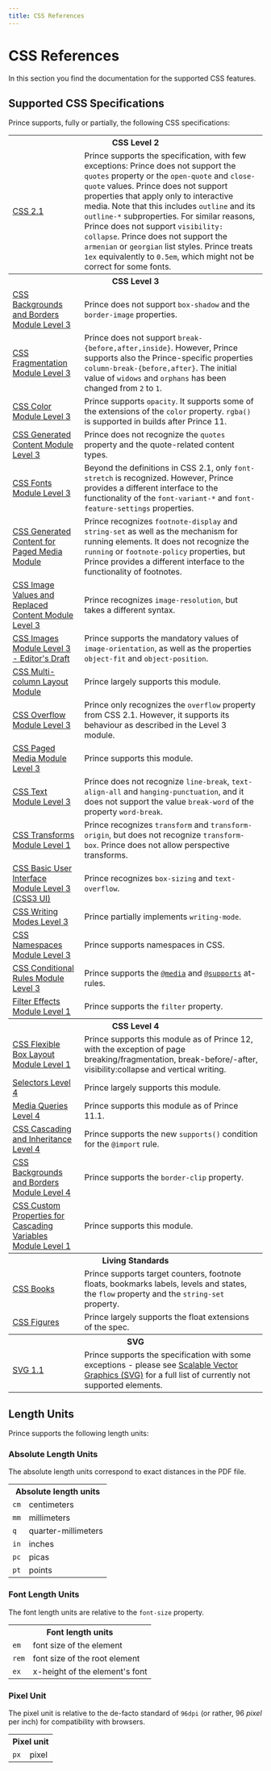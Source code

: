 ```yaml
---
title: CSS References
---
```


CSS References
==============

In this section you find the documentation for the supported CSS features.

Supported CSS Specifications
----------------------------

Prince supports, fully or partially, the following CSS specifications:

<table class="grid">
<tr>
<th colspan="2">CSS Level 2</th>
</tr>
<tr>
<td><a href="https://www.w3.org/TR/CSS2/">CSS 2.1</a></td>
<td>Prince supports the specification, with few exceptions: Prince does not support
the <code>quotes</code> property or the <code>open-quote</code> and <code>close-quote</code>
values. Prince does not support properties that apply only to interactive media. Note
that this includes <code>outline</code> and its <code>outline-*</code> subproperties.
For similar reasons, Prince does not support <code>visibility: collapse</code>. Prince
does not support the <code>armenian</code> or <code>georgian</code> list styles. Prince
treats <code>1ex</code> equivalently to <code>0.5em</code>, which might not be correct
for some fonts.</td>
</tr>
<tr>
<th colspan="2">CSS Level 3</th>
</tr>
<tr>
<td><a href="https://www.w3.org/TR/css-backgrounds-3/">CSS Backgrounds and Borders Module Level 3</a></td>
<td>Prince does not support <code>box-shadow</code> and the <code>border-image</code>
properties.</td>
</tr>
<tr>
<td><a href="https://www.w3.org/TR/css-break-3/">CSS Fragmentation Module Level 3</a></td>
<td>Prince does not support <code>break-{before,after,inside}</code>. However, Prince
supports also the Prince-specific properties <code>column-break-{before,after}</code>.
The initial value of <code>widows</code> and <code>orphans</code> has been changed from
<code>2</code> to <code>1</code>.</td>
</tr>
<tr>
<td><a href="https://www.w3.org/TR/css3-color/">CSS Color Module Level 3</a></td>
<td>Prince supports <code>opacity</code>. It supports some of the extensions of the
<code>color</code> property. <code>rgba()</code> is supported in builds after
Prince 11.</td>
</tr>
<tr>
<td><a href="https://www.w3.org/TR/css-content-3/">CSS Generated Content Module Level 3</a></td>
<td>Prince does not recognize the <code>quotes</code> property and the quote-related
content types.</td>
</tr>
<tr>
<td><a href="https://www.w3.org/TR/css-fonts-3/">CSS Fonts Module Level 3</a></td>
<td>Beyond the definitions in CSS 2.1, only <code>font-stretch</code> is recognized.
However, Prince provides a different interface to the functionality of the <code>font-variant-*</code>
and <code>font-feature-settings</code> properties.</td>
</tr>
<tr>
<td><a href="https://www.w3.org/TR/css-gcpm-3/">CSS Generated Content for Paged Media Module</a></td>
<td>Prince recognizes <code>footnote-display</code> and <code>string-set</code> as
well as the mechanism for running elements.  It does not recognize the
<code>running</code> or <code>footnote-policy</code> properties, but Prince provides
a different interface to the functionality of footnotes.</td>
</tr>
<tr>
<td><a href="https://www.w3.org/TR/css3-images/">CSS Image Values and Replaced Content Module Level 3</a></td>
<td>Prince recognizes <code>image-resolution</code>, but takes a different syntax.</td>
</tr>
<tr>
<td><a href="https://drafts.csswg.org/css-images-3/">CSS Images Module Level 3 - Editor's Draft</a></td>
<td>Prince supports the mandatory values of <code>image-orientation</code>, as
well as the properties <code>object-fit</code> and <code>object-position</code>.</td>
</tr>
<tr>
<td><a href="https://www.w3.org/TR/css3-multicol/">CSS Multi-column Layout Module</a></td>
<td>Prince largely supports this module.</td>
</tr>
<tr>
<td><a href="https://www.w3.org/TR/css-overflow-3/">CSS Overflow Module Level 3</a></td>
<td>Prince only recognizes the <code>overflow</code> property from CSS 2.1. However,
it supports its behaviour as described in the Level 3 module.</td>
</tr>
<tr>
<td><a href="https://www.w3.org/TR/css3-page/">CSS Paged Media Module Level 3</a></td>
<td>Prince supports this module.</td>
</tr>
<tr>
<td><a href="https://www.w3.org/TR/css-text-3/">CSS Text Module Level 3</a></td>
<td>Prince does not recognize <code>line-break</code>, <code>text-align-all</code>
and <code>hanging-punctuation</code>, and it does not support the value
<code>break-word</code> of the property <code>word-break</code>.</td>
</tr>
<tr>
<td><a href="https://www.w3.org/TR/css-transforms-1/">CSS Transforms Module Level 1</a></td>
<td>Prince recognizes <code>transform</code> and <code>transform-origin</code>, but
does not recognize <code>transform-box</code>. Prince does not allow perspective transforms.</td>
</tr>
<tr>
<td><a href="https://www.w3.org/TR/css-ui-3/">CSS Basic User Interface Module Level 3 (CSS3 UI)</a></td>
<td>Prince recognizes <code>box-sizing</code> and <code>text-overflow</code>.</td>
</tr>
<tr>
<td><a href="https://www.w3.org/TR/css-writing-modes-3/">CSS Writing Modes Level 3</a></td>
<td>Prince partially implements <code>writing-mode</code>.</td>
</tr>
<tr>
<td><a href="https://www.w3.org/TR/css-namespaces-3/">CSS Namespaces Module Level 3</a></td>
<td>Prince supports namespaces in CSS.</td>
</tr>
<tr>
<td><a href="https://www.w3.org/TR/css3-conditional/">CSS Conditional Rules Module Level 3</a></td>
<td>Prince supports the <a href="doc-latest/doc-refs.html#at-media"><code>@media</code></a>
and <a href="doc-latest/doc-refs.html#at-supports"><code>@supports</code></a> at-rules.</td>
</tr>
<tr>
<td><a href="https://drafts.fxtf.org/filters/">Filter Effects Module Level 1</a></td>
<td>Prince supports the <code>filter</code> property.</td>
</tr>
<tr>
<th colspan="2">CSS Level 4</th>
</tr>
<tr>
<td><a href="https://www.w3.org/TR/css-flexbox-1/">CSS Flexible Box Layout Module Level 1</a></td>
<td>Prince supports this module as of Prince 12, with the exception of
  page breaking/fragmentation, break-before/-after,
  visibility:collapse and vertical writing.</td>
</tr>
<tr>
<td><a href="https://www.w3.org/TR/selectors4/">Selectors Level 4</a></td>
<td>Prince largely supports this module.</td>
</tr>
<tr>
<td><a href="https://www.w3.org/TR/mediaqueries-4/">Media Queries Level 4</a></td>
<td>Prince supports this module as of Prince 11.1.</td>
</tr>
<tr>
<td><a href="https://www.w3.org/TR/css-cascade-4/">CSS Cascading and Inheritance Level 4</a></td>
<td>Prince supports the new <code>supports()</code> condition for the <code>@import</code> rule.</td>
</tr>
<tr>
<td><a href="https://drafts.csswg.org/css-backgrounds-4/">CSS Backgrounds and Borders Module Level 4</a></td>
<td>Prince supports the <code>border-clip</code> property.</td>
</tr>
<tr>
<td><a href="https://www.w3.org/TR/css-variables-1/">CSS Custom Properties for Cascading Variables Module Level 1</a></td>
<td>Prince supports this module.</td>
</tr>
<tr>
<th colspan="2">Living Standards</th>
</tr>
<tr>
<td><a href="https://books.spec.whatwg.org/">CSS Books</a></td>
<td>Prince supports target counters, footnote floats, bookmarks labels, levels and
states, the <code>flow</code> property and the <code>string-set</code> property.</td>
</tr>
<tr>
<td><a href="https://figures.spec.whatwg.org/">CSS Figures</a></td>
<td>Prince largely supports the float extensions of the spec.</td>
</tr>
<tr>
<th colspan="2">SVG</th>
</tr>
<tr>
<td><a href="https://www.w3.org/TR/SVG/">SVG 1.1</a></td>
<td>Prince supports the specification with some exceptions - please see
<a href="doc-latest/svg.html#svg">Scalable Vector Graphics (SVG)</a> for a full list of currently not supported elements.</td>
</tr>
</table>

Length Units
------------

Prince supports the following length units:

### Absolute Length Units

The absolute length units correspond to exact distances in the PDF file.

<table class="grid">
<tr>
<th colspan="2">Absolute length units</th>
</tr>
<tr>
<td class="example"><code>cm</code></td>
<td>centimeters</td>
</tr>
<tr>
<td class="example"><code>mm</code></td>
<td>millimeters</td>
</tr>
<tr>
<td class="example"><code>q</code></td>
<td>quarter-millimeters</td>
</tr>
<tr>
<td class="example"><code>in</code></td>
<td>inches</td>
</tr>
<tr>
<td class="example"><code>pc</code></td>
<td>picas</td>
</tr>
<tr>
<td class="example"><code>pt</code></td>
<td>points</td>
</tr>
</table>

### Font Length Units

The font length units are relative to the `font-size` property.

<table class="grid">
<tr>
<th colspan="2">Font length units</th>
</tr>
<tr>
<td class="example"><code>em</code></td>
<td>font size of the element</td>
</tr>
<tr>
<td class="example"><code>rem</code></td>
<td>font size of the root element</td>
</tr>
<tr>
<td class="example"><code>ex</code></td>
<td>x-height of the element's font</td>
</tr>
</table>

### Pixel Unit

The pixel unit is relative to the de-facto standard of `96dpi` (or rather, 96 *pixel* per inch) for compatibility with browsers.

<table class="grid">
<tr>
<th colspan="2">Pixel unit</th>
</tr>
<tr>
<td class="example"><code>px</code></td>
<td>pixel</td>
</tr>
</table>

